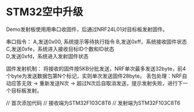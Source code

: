 # STM32空中升级
Demo发射板使用用串口收固件，后通过NRF24L01对目标板发射固件。

串口指令：
A,发送0x00, 系统提示等待执行指令
B,发送0xff，系统接收固件状态
C,发送0xfe，系统进入接收目标ID个数和ID状态		
D,发送0xfd，系统进入发射固件状态	

固件发射机制：
将接收的固件按5KB分批发送，NRF单次最多发送32byte，前4个byte为发送数据包第N个标记，实则单次发送固件28byte。
丢包处理：NRF自动应答无效 -> 重新发送N次 -> 超过N次后自取消发送，提示发射失败，进行下一个目标板发射。

// 首次添加代码
// 接收端为STM32F103C8T6
// 发射端为STM32F103C8T6
